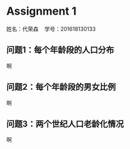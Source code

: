# Assignment 1  
姓名：代荣森&nbsp;&nbsp;&nbsp;&nbsp;学号：201618130133  

## 问题1：每个年龄段的人口分布
啊
## 问题2：每个年龄段的男女比例
啊
## 问题3：两个世纪人口老龄化情况
啊